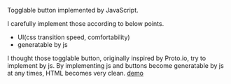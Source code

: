 Togglable button implemented by JavaScript.

I carefully implement those according to below points.

- UI(css transition speed, comfortability)
- generatable by js

I thought those togglable button, originally inspired by Proto.io, try to implement by js. By implementing js and buttons become generatable by js at any times, HTML becomes very clean.
[demo](https://azmok.github.io/app.toggleSwitcher/)
